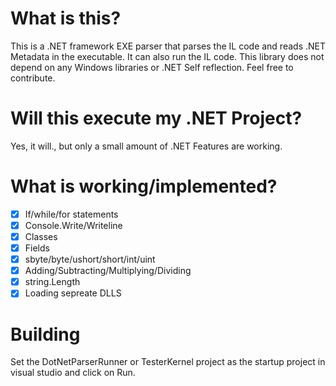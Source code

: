 # What is this?
This is a .NET framework EXE parser that parses the IL code and reads .NET Metadata in the executable. It can also run the IL code. This library does not depend on any Windows libraries or .NET Self reflection.
Feel free to contribute.

# Will this execute my .NET Project?
Yes, it will., but only a small amount of .NET Features are working.

# What is working/implemented?
- [X] If/while/for statements
- [X] Console.Write/Writeline
- [X] Classes
- [X] Fields
- [X] sbyte/byte/ushort/short/int/uint
- [X] Adding/Subtracting/Multiplying/Dividing
- [X] string.Length
- [X] Loading sepreate DLLS

# Building
Set the DotNetParserRunner or TesterKernel project as the startup project in visual studio and click on Run.
